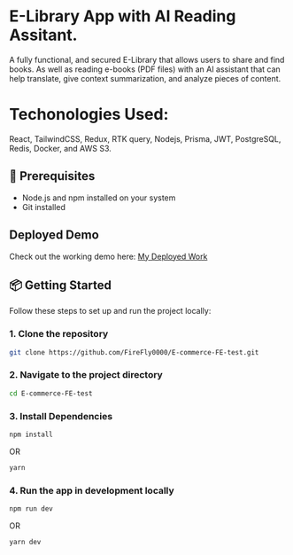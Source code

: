 # E-Library App with AI Reading Assitant.
A fully functional, and secured E-Library that allows users to share and find books. As well as reading e-books (PDF files) with an AI assistant that can help translate, give context summarization, and analyze pieces of content. 

# Techonologies Used: 
React, TailwindCSS, Redux, RTK query, Nodejs, Prisma, JWT, PostgreSQL, Redis, Docker, and AWS S3.

## 🚀 Prerequisites
- Node.js and npm installed on your system
- Git installed

## Deployed Demo
Check out the working demo here: [My Deployed Work](https://celebrated-melomakarona-cb6a65.netlify.app/)

## 📦 Getting Started
Follow these steps to set up and run the project locally:

### 1. Clone the repository

```bash
git clone https://github.com/FireFly0000/E-commerce-FE-test.git
```

### 2. Navigate to the project directory

```bash
cd E-commerce-FE-test
```

### 3. Install Dependencies

```bash
npm install
```
OR
```bash
yarn
```

### 4. Run the app in development locally

```bash
npm run dev
```
OR
```
yarn dev
```


